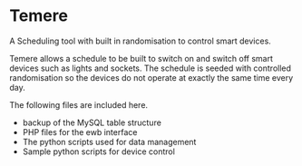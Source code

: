 # Temere
A Scheduling tool with built in randomisation to control smart devices.

Temere allows a schedule to be built to switch on and switch off smart devices such as lights and sockets.  The schedule is seeded with controlled randomisation so the devices do not operate at exactly the same time every day.

The following files are included here.
- backup of the MySQL table structure
- PHP files for the ewb interface
- The python scripts used for data management
- Sample python scripts for device control
  
